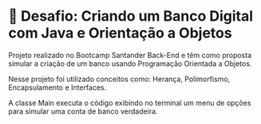 # :bank: Desafio: Criando um Banco Digital com Java e Orientação a Objetos
Projeto realizado no Bootcamp Santander Back-End e têm como proposta simular a criação de um banco usando Programação Orientada a Objetos. 

Nesse projeto foi utilizado conceitos como: Herança, Polimorfismo, Encapsulamento e Interfaces.

A classe Main executa o código exibindo no terminal um menu de opções para simular uma conta de banco verdadeira. 
